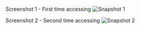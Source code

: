Screenshot 1 - First time accessing
![Snapshot 1](https://cloud.githubusercontent.com/assets/16992391/13028477/2d4f8c24-d296-11e5-9cc1-c94a5a7ba907.JPG)

Screenshot 2 - Second time accessing
![Snapshot 2](https://cloud.githubusercontent.com/assets/16992391/13028498/d15d0472-d296-11e5-9cf4-a5d580f6582d.JPG)